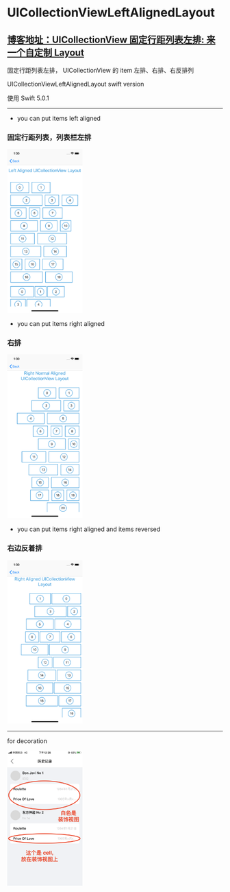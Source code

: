 # UICollectionViewLeftAlignedLayout

## [博客地址：UICollectionView 固定行距列表左排: 来一个自定制 Layout ](https://juejin.im/post/6844903870313807885)



固定行距列表左排， UICollectionView 的 item 左排、右排、右反排列

UICollectionViewLeftAlignedLayout swift version

使用 Swift 5.0.1

<hr>


* you can put items left aligned

### 固定行距列表，列表栏左排

<img width="35%" height="35%"  src="https://github.com/BoxDengJZ/UICollectionViewLeftAlignedLayout/blob/master/Images/0.png">



* you can put items right aligned

### 右排

<img width="35%" height="35%"  src="https://github.com/BoxDengJZ/UICollectionViewLeftAlignedLayout/blob/master/Images/1.png">



* you can put items right aligned and items reversed

### 右边反着排

<img width="35%" height="35%"  src="https://github.com/BoxDengJZ/UICollectionViewLeftAlignedLayout/blob/master/Images/2.png">





<hr>



for decoration


<img width="35%" height="35%"  src="https://github.com/BoxDengJZ/UICollectionViewLeftAlignedLayout/blob/master/Images/dec.png">

